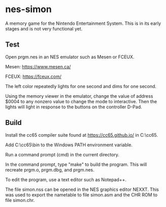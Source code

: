 # nes-simon

A memory game for the Nintendo Entertainment System.
This is in its early stages and is not very functional yet.

## Test

Open prgm.nes in an NES emulator such as Mesen or FCEUX.

Mesen: https://www.mesen.ca/

FCEUX: https://fceux.com/

The left color repeatedly lights for one second and dims for one second.

Using the memory viewer in the emulator, change the value of address $0004
to any nonzero value to change the mode to interactive.
Then the lights will light in response to the buttons on the controller D-Pad.

## Build

Install the cc65 compiler suite found at https://cc65.github.io/ in C:\cc65\.

Add C:\cc65\bin to the Windows PATH environment variable.

Run a command prompt (cmd) in the current directory.

In the command prompt, type "make" to build the program.
This will recreate prgm.o, prgm.dbg, and prgm.nes.

To edit the program, use a text editor such as Notepad++.

The file simon.nss can be opened in the NES graphics editor NEXXT.
This was used to export the nametable to file simon.asm and the CHR ROM to file simon.chr.
